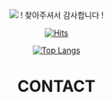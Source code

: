 <div align="center">
<!--[![Typing SVG](https://readme-typing-svg.demolab.com?font=Fira+Code&size=24&pause=1000&color=F7E03C&width=500&lines=Hi+guys%2C+Welcome+to+DUIT's+space;Look+around!)](https://git.io/typing-svg) -->
<!--![giphy](https://github.com/user-attachments/assets/8efd343a-bc34-4e78-8e91-21ff11a0370c)-->
<img src="https://capsule-render.vercel.app/api?type=waving&height=400&color=gradient&text=Hi,%20Welcome%20to%20jsum01's%20World&fontColor=FFFFFF&fontAlign=50&animation=twinkling&desc=Ulsan%20College%20|%20Software%20Developer%20|%20DevSe&section=header&reversal=false&fontSize=50">
! 찾아주셔서 감사합니다 !
  
[![Hits](https://hits.seeyoufarm.com/api/count/incr/badge.svg?url=https%3A%2F%2Fgithub.com%2Fgjbae1212%2Fhit-counter&count_bg=%23545101&title_bg=%23C9AF00&icon=&icon_color=%23E7E7E7&title=TODAY...&edge_flat=false)](https://hits.seeyoufarm.com)

[![Top Langs](https://github-readme-stats.vercel.app/api/top-langs/?username=jsum01&layout=compact&theme=dark)](https://github.com/jsum01/github-readme-stats)
# CONTACT
<!--[![Solved.ac Profile](http://mazassumnida.wtf/api/v2/generate_badge?boj=54vaipxec30)](https://solved.ac/54vaipxec30)-->
</div>
